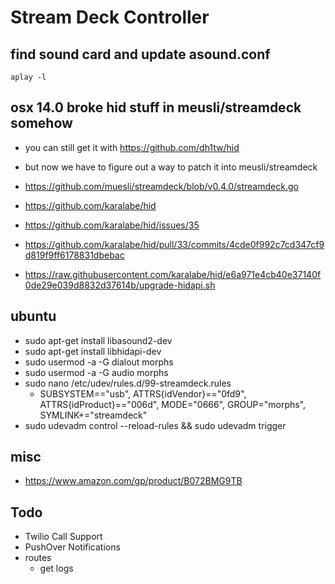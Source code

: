 # Stream Deck Controller

## find sound card and update asound.conf

`aplay -l`

## osx 14.0 broke hid stuff in meusli/streamdeck somehow

- you can still get it with https://github.com/dh1tw/hid
- but now we have to figure out a way to patch it into meusli/streamdeck
- https://github.com/muesli/streamdeck/blob/v0.4.0/streamdeck.go
- https://github.com/karalabe/hid

- https://github.com/karalabe/hid/issues/35
- https://github.com/karalabe/hid/pull/33/commits/4cde0f992c7cd347cf9d819f9ff6178831dbebac
- https://raw.githubusercontent.com/karalabe/hid/e6a971e4cb40e37140f0de29e039d8832d37614b/upgrade-hidapi.sh

## ubuntu

- sudo apt-get install libasound2-dev
- sudo apt-get install libhidapi-dev
- sudo usermod -a -G dialout morphs
- sudo usermod -a -G audio morphs
- sudo nano /etc/udev/rules.d/99-streamdeck.rules
	- SUBSYSTEM=="usb", ATTRS{idVendor}=="0fd9", ATTRS{idProduct}=="006d", MODE="0666", GROUP="morphs", SYMLINK+="streamdeck"
- sudo udevadm control --reload-rules && sudo udevadm trigger

## misc

- https://www.amazon.com/gp/product/B072BMG9TB

## Todo

- Twilio Call Support
- PushOver Notifications
- routes
	- get logs